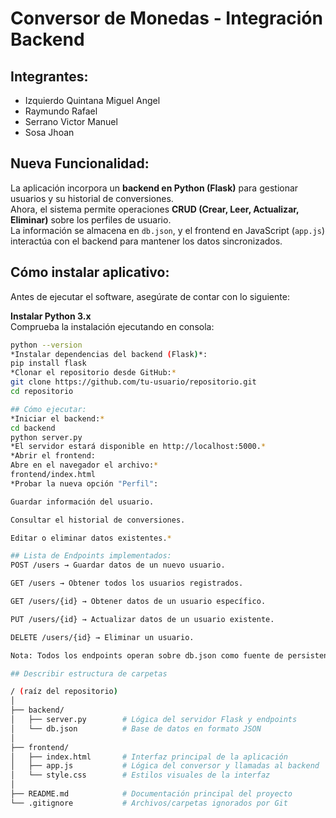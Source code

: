 # Conversor de Monedas - Integración Backend

## Integrantes:
- Izquierdo Quintana Miguel Angel  
- Raymundo Rafael  
- Serrano Victor Manuel  
- Sosa Jhoan  

## Nueva Funcionalidad:
La aplicación incorpora un **backend en Python (Flask)** para gestionar usuarios y su historial de conversiones.  
Ahora, el sistema permite operaciones **CRUD (Crear, Leer, Actualizar, Eliminar)** sobre los perfiles de usuario.  
La información se almacena en `db.json`, y el frontend en JavaScript (`app.js`) interactúa con el backend para mantener los datos sincronizados.  

## Cómo instalar aplicativo:
Antes de ejecutar el software, asegúrate de contar con lo siguiente:

**Instalar Python 3.x**  
   Comprueba la instalación ejecutando en consola:  
   ```bash
   python --version
   *Instalar dependencias del backend (Flask)*:
pip install flask
*Clonar el repositorio desde GitHub:*
git clone https://github.com/tu-usuario/repositorio.git
cd repositorio

## Cómo ejecutar:
*Iniciar el backend:*
cd backend
python server.py
*El servidor estará disponible en http://localhost:5000.*
*Abrir el frontend:
Abre en el navegador el archivo:*
frontend/index.html
*Probar la nueva opción "Perfil":

Guardar información del usuario.

Consultar el historial de conversiones.

Editar o eliminar datos existentes.*

## Lista de Endpoints implementados:
POST /users → Guardar datos de un nuevo usuario.

GET /users → Obtener todos los usuarios registrados.

GET /users/{id} → Obtener datos de un usuario específico.

PUT /users/{id} → Actualizar datos de un usuario existente.

DELETE /users/{id} → Eliminar un usuario.

Nota: Todos los endpoints operan sobre db.json como fuente de persistencia.

## Describir estructura de carpetas

/ (raíz del repositorio)
│
├── backend/
│   ├── server.py        # Lógica del servidor Flask y endpoints
│   └── db.json          # Base de datos en formato JSON
│
├── frontend/
│   ├── index.html       # Interfaz principal de la aplicación
│   ├── app.js           # Lógica del conversor y llamadas al backend
│   └── style.css        # Estilos visuales de la interfaz
│
├── README.md            # Documentación principal del proyecto
└── .gitignore           # Archivos/carpetas ignorados por Git













